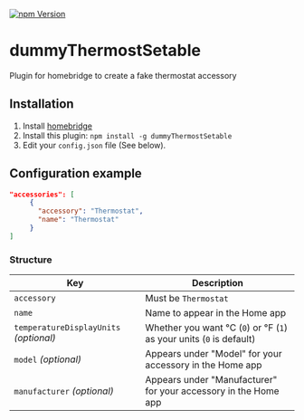 [![npm Version](https://badgen.net/npm/v/dummyThermostSetable)](https://www.npmjs.com/package/dummyThermostSetable)

# dummyThermostSetable
Plugin for homebridge to create a fake thermostat accessory
## Installation

1. Install [homebridge](https://github.com/nfarina/homebridge#installation-details)
2. Install this plugin: `npm install -g dummyThermostSetable`
3. Edit your `config.json` file (See below).

## Configuration example

```json
"accessories": [
     {
       "accessory": "Thermostat",
       "name": "Thermostat"
     }
]
```

### Structure

| Key | Description |
| --- | --- |
| `accessory` | Must be `Thermostat` |
| `name` | Name to appear in the Home app |
| `temperatureDisplayUnits` _(optional)_ | Whether you want °C (`0`) or °F (`1`) as your units (`0` is default) |
| `model` _(optional)_ | Appears under "Model" for your accessory in the Home app |
| `manufacturer` _(optional)_ | Appears under "Manufacturer" for your accessory in the Home app |

